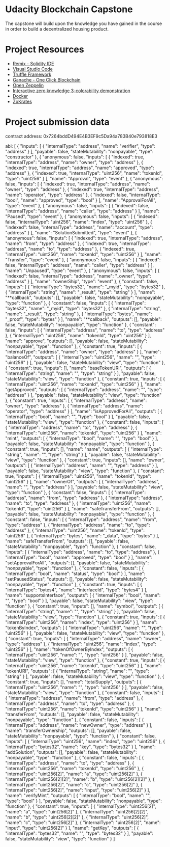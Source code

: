 # Udacity Blockchain Capstone

The capstone will build upon the knowledge you have gained in the course in order to build a decentralized housing product.

# Project Resources

- [Remix - Solidity IDE](https://remix.ethereum.org/)
- [Visual Studio Code](https://code.visualstudio.com/)
- [Truffle Framework](https://truffleframework.com/)
- [Ganache - One Click Blockchain](https://truffleframework.com/ganache)
- [Open Zeppelin ](https://openzeppelin.org/)
- [Interactive zero knowledge 3-colorability demonstration](http://web.mit.edu/~ezyang/Public/graph/svg.html)
- [Docker](https://docs.docker.com/install/)
- [ZoKrates](https://github.com/Zokrates/ZoKrates)

# Project submission data

contract address: 0x7264bddD494E4B3EF9c5Da94a783B40e793818E3

abi: [
{
"inputs": [
{
"internalType": "address",
"name": "verifier",
"type": "address"
}
],
"payable": false,
"stateMutability": "nonpayable",
"type": "constructor"
},
{
"anonymous": false,
"inputs": [
{
"indexed": true,
"internalType": "address",
"name": "owner",
"type": "address"
},
{
"indexed": true,
"internalType": "address",
"name": "approved",
"type": "address"
},
{
"indexed": true,
"internalType": "uint256",
"name": "tokenId",
"type": "uint256"
}
],
"name": "Approval",
"type": "event"
},
{
"anonymous": false,
"inputs": [
{
"indexed": true,
"internalType": "address",
"name": "owner",
"type": "address"
},
{
"indexed": true,
"internalType": "address",
"name": "operator",
"type": "address"
},
{
"indexed": false,
"internalType": "bool",
"name": "approved",
"type": "bool"
}
],
"name": "ApprovalForAll",
"type": "event"
},
{
"anonymous": false,
"inputs": [
{
"indexed": false,
"internalType": "address",
"name": "caller",
"type": "address"
}
],
"name": "Paused",
"type": "event"
},
{
"anonymous": false,
"inputs": [
{
"indexed": false,
"internalType": "uint256",
"name": "index",
"type": "uint256"
},
{
"indexed": false,
"internalType": "address",
"name": "account",
"type": "address"
}
],
"name": "SolutionSubmitted",
"type": "event"
},
{
"anonymous": false,
"inputs": [
{
"indexed": true,
"internalType": "address",
"name": "from",
"type": "address"
},
{
"indexed": true,
"internalType": "address",
"name": "to",
"type": "address"
},
{
"indexed": true,
"internalType": "uint256",
"name": "tokenId",
"type": "uint256"
}
],
"name": "Transfer",
"type": "event"
},
{
"anonymous": false,
"inputs": [
{
"indexed": false,
"internalType": "address",
"name": "caller",
"type": "address"
}
],
"name": "Unpaused",
"type": "event"
},
{
"anonymous": false,
"inputs": [
{
"indexed": false,
"internalType": "address",
"name": "_owner",
"type": "address"
}
],
"name": "ownerShip",
"type": "event"
},
{
"constant": false,
"inputs": [
{
"internalType": "bytes32",
"name": "_myid",
"type": "bytes32"
},
{
"internalType": "string",
"name": "_result",
"type": "string"
}
],
"name": "**callback",
"outputs": [],
"payable": false,
"stateMutability": "nonpayable",
"type": "function"
},
{
"constant": false,
"inputs": [
{
"internalType": "bytes32",
"name": "_myid",
"type": "bytes32"
},
{
"internalType": "string",
"name": "_result",
"type": "string"
},
{
"internalType": "bytes",
"name": "_proof",
"type": "bytes"
}
],
"name": "**callback",
"outputs": [],
"payable": false,
"stateMutability": "nonpayable",
"type": "function"
},
{
"constant": false,
"inputs": [
{
"internalType": "address",
"name": "to",
"type": "address"
},
{
"internalType": "uint256",
"name": "tokenId",
"type": "uint256"
}
],
"name": "approve",
"outputs": [],
"payable": false,
"stateMutability": "nonpayable",
"type": "function"
},
{
"constant": true,
"inputs": [
{
"internalType": "address",
"name": "owner",
"type": "address"
}
],
"name": "balanceOf",
"outputs": [
{
"internalType": "uint256",
"name": "",
"type": "uint256"
}
],
"payable": false,
"stateMutability": "view",
"type": "function"
},
{
"constant": true,
"inputs": [],
"name": "baseTokenURI",
"outputs": [
{
"internalType": "string",
"name": "",
"type": "string"
}
],
"payable": false,
"stateMutability": "view",
"type": "function"
},
{
"constant": true,
"inputs": [
{
"internalType": "uint256",
"name": "tokenId",
"type": "uint256"
}
],
"name": "getApproved",
"outputs": [
{
"internalType": "address",
"name": "",
"type": "address"
}
],
"payable": false,
"stateMutability": "view",
"type": "function"
},
{
"constant": true,
"inputs": [
{
"internalType": "address",
"name": "owner",
"type": "address"
},
{
"internalType": "address",
"name": "operator",
"type": "address"
}
],
"name": "isApprovedForAll",
"outputs": [
{
"internalType": "bool",
"name": "",
"type": "bool"
}
],
"payable": false,
"stateMutability": "view",
"type": "function"
},
{
"constant": false,
"inputs": [
{
"internalType": "address",
"name": "to",
"type": "address"
},
{
"internalType": "uint256",
"name": "tokenId",
"type": "uint256"
}
],
"name": "mint",
"outputs": [
{
"internalType": "bool",
"name": "",
"type": "bool"
}
],
"payable": false,
"stateMutability": "nonpayable",
"type": "function"
},
{
"constant": true,
"inputs": [],
"name": "name",
"outputs": [
{
"internalType": "string",
"name": "",
"type": "string"
}
],
"payable": false,
"stateMutability": "view",
"type": "function"
},
{
"constant": true,
"inputs": [],
"name": "owner",
"outputs": [
{
"internalType": "address",
"name": "",
"type": "address"
}
],
"payable": false,
"stateMutability": "view",
"type": "function"
},
{
"constant": true,
"inputs": [
{
"internalType": "uint256",
"name": "tokenId",
"type": "uint256"
}
],
"name": "ownerOf",
"outputs": [
{
"internalType": "address",
"name": "",
"type": "address"
}
],
"payable": false,
"stateMutability": "view",
"type": "function"
},
{
"constant": false,
"inputs": [
{
"internalType": "address",
"name": "from",
"type": "address"
},
{
"internalType": "address",
"name": "to",
"type": "address"
},
{
"internalType": "uint256",
"name": "tokenId",
"type": "uint256"
}
],
"name": "safeTransferFrom",
"outputs": [],
"payable": false,
"stateMutability": "nonpayable",
"type": "function"
},
{
"constant": false,
"inputs": [
{
"internalType": "address",
"name": "from",
"type": "address"
},
{
"internalType": "address",
"name": "to",
"type": "address"
},
{
"internalType": "uint256",
"name": "tokenId",
"type": "uint256"
},
{
"internalType": "bytes",
"name": "_data",
"type": "bytes"
}
],
"name": "safeTransferFrom",
"outputs": [],
"payable": false,
"stateMutability": "nonpayable",
"type": "function"
},
{
"constant": false,
"inputs": [
{
"internalType": "address",
"name": "to",
"type": "address"
},
{
"internalType": "bool",
"name": "approved",
"type": "bool"
}
],
"name": "setApprovalForAll",
"outputs": [],
"payable": false,
"stateMutability": "nonpayable",
"type": "function"
},
{
"constant": false,
"inputs": [
{
"internalType": "bool",
"name": "status",
"type": "bool"
}
],
"name": "setPausedStatus",
"outputs": [],
"payable": false,
"stateMutability": "nonpayable",
"type": "function"
},
{
"constant": true,
"inputs": [
{
"internalType": "bytes4",
"name": "interfaceId",
"type": "bytes4"
}
],
"name": "supportsInterface",
"outputs": [
{
"internalType": "bool",
"name": "",
"type": "bool"
}
],
"payable": false,
"stateMutability": "view",
"type": "function"
},
{
"constant": true,
"inputs": [],
"name": "symbol",
"outputs": [
{
"internalType": "string",
"name": "",
"type": "string"
}
],
"payable": false,
"stateMutability": "view",
"type": "function"
},
{
"constant": true,
"inputs": [
{
"internalType": "uint256",
"name": "index",
"type": "uint256"
}
],
"name": "tokenByIndex",
"outputs": [
{
"internalType": "uint256",
"name": "",
"type": "uint256"
}
],
"payable": false,
"stateMutability": "view",
"type": "function"
},
{
"constant": true,
"inputs": [
{
"internalType": "address",
"name": "owner",
"type": "address"
},
{
"internalType": "uint256",
"name": "index",
"type": "uint256"
}
],
"name": "tokenOfOwnerByIndex",
"outputs": [
{
"internalType": "uint256",
"name": "",
"type": "uint256"
}
],
"payable": false,
"stateMutability": "view",
"type": "function"
},
{
"constant": true,
"inputs": [
{
"internalType": "uint256",
"name": "tokenId",
"type": "uint256"
}
],
"name": "tokenURI",
"outputs": [
{
"internalType": "string",
"name": "",
"type": "string"
}
],
"payable": false,
"stateMutability": "view",
"type": "function"
},
{
"constant": true,
"inputs": [],
"name": "totalSupply",
"outputs": [
{
"internalType": "uint256",
"name": "",
"type": "uint256"
}
],
"payable": false,
"stateMutability": "view",
"type": "function"
},
{
"constant": false,
"inputs": [
{
"internalType": "address",
"name": "from",
"type": "address"
},
{
"internalType": "address",
"name": "to",
"type": "address"
},
{
"internalType": "uint256",
"name": "tokenId",
"type": "uint256"
}
],
"name": "transferFrom",
"outputs": [],
"payable": false,
"stateMutability": "nonpayable",
"type": "function"
},
{
"constant": false,
"inputs": [
{
"internalType": "address",
"name": "newOwner",
"type": "address"
}
],
"name": "transferOwnership",
"outputs": [],
"payable": false,
"stateMutability": "nonpayable",
"type": "function"
},
{
"constant": false,
"inputs": [
{
"internalType": "uint256",
"name": "index",
"type": "uint256"
},
{
"internalType": "bytes32",
"name": "key",
"type": "bytes32"
}
],
"name": "addSolution",
"outputs": [],
"payable": false,
"stateMutability": "nonpayable",
"type": "function"
},
{
"constant": false,
"inputs": [
{
"internalType": "address",
"name": "to",
"type": "address"
},
{
"internalType": "uint256",
"name": "tokenId",
"type": "uint256"
},
{
"internalType": "uint256[2]",
"name": "a",
"type": "uint256[2]"
},
{
"internalType": "uint256[2][2]",
"name": "b",
"type": "uint256[2][2]"
},
{
"internalType": "uint256[2]",
"name": "c",
"type": "uint256[2]"
},
{
"internalType": "uint256[2]",
"name": "input",
"type": "uint256[2]"
}
],
"name": "verifyMint",
"outputs": [
{
"internalType": "bool",
"name": "",
"type": "bool"
}
],
"payable": false,
"stateMutability": "nonpayable",
"type": "function"
},
{
"constant": true,
"inputs": [
{
"internalType": "uint256[2]",
"name": "a",
"type": "uint256[2]"
},
{
"internalType": "uint256[2][2]",
"name": "b",
"type": "uint256[2][2]"
},
{
"internalType": "uint256[2]",
"name": "c",
"type": "uint256[2]"
},
{
"internalType": "uint256[2]",
"name": "input",
"type": "uint256[2]"
}
],
"name": "getKey",
"outputs": [
{
"internalType": "bytes32",
"name": "",
"type": "bytes32"
}
],
"payable": false,
"stateMutability": "view",
"type": "function"
}
]
